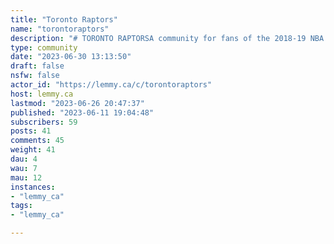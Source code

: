 ```yaml
---
title: "Toronto Raptors" 
name: "torontoraptors"
description: "# TORONTO RAPTORSA community for fans of the 2018-19 NBA Champion Toronto Raptors.**INFO**- Be civil and welcoming- no self-promotion or spam- no trolling or attacks"
type: community
date: "2023-06-30 13:13:50"
draft: false
nsfw: false
actor_id: "https://lemmy.ca/c/torontoraptors"
host: lemmy.ca
lastmod: "2023-06-26 20:47:37"
published: "2023-06-11 19:04:48"
subscribers: 59
posts: 41
comments: 45
weight: 41
dau: 4
wau: 7
mau: 12
instances:
- "lemmy_ca"
tags: 
- "lemmy_ca"

---
```

